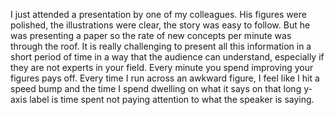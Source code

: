 I just attended a presentation by one of my colleagues. His figures were polished, the illustrations were clear, the story was easy to follow. But he was presenting a paper so the rate of new concepts per minute was through the roof. It is really challenging to present all this information in a short period of time in a way that the audience can understand, especially if they are not experts in your field. Every minute you spend improving your figures pays off. Every time I run across an awkward figure, I feel like I hit a speed bump and the time I spend dwelling on what it says on that long y-axis label is time spent not paying attention to what the speaker is saying.